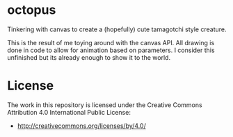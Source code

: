 octopus
=======

Tinkering with canvas to create a (hopefully) cute tamagotchi style creature.

This is the result of me toying around with the canvas API. All drawing is done in code
to allow for animation based on parameters. I consider this unfinished but its already 
enough to show it to the world.


License
=======

The work in this repository is licensed under the Creative Commons Attribution 4.0 International Public License:

- http://creativecommons.org/licenses/by/4.0/

